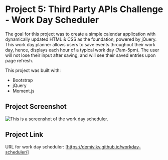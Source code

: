 # Project 5: Third Party APIs Challenge - Work Day Scheduler
The goal for this project was to create a simple calendar application with dynamically updated HTML & CSS as the foundation, powered by jQuery. This work day planner allows users to save events throughout their work day, hence, displays each hour of a typical work day (7am-5pm). The user will not lose their input after saving, and will see their saved entries upon page refresh.

This project was built with:
- Bootstrap
- jQuery
- Moment.js

## Project Screenshot
![This is a screenshot of the work day scheduler.](/../main/assets/images/screenshot.png)

## Project Link
URL for work day scheduler: [https://demivlkv.github.io/workday-scheduler/]
